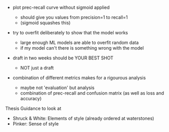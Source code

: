 - plot prec-recall curve without sigmoid applied

  - should give you values from precision=1 to recall=1
  - (sigmoid squashes this)

- try to overfit deliberately to show that the model works

  - large enough ML models are able to overfit random data
  - if my model can't there is something wrong with the model

- draft in two weeks should be YOUR BEST SHOT

  - NOT just a draft

- combination of different metrics makes for a rigourous analysis
  - maybe not 'evaluation' but analysis
  - combination of prec-recall and confusion matrix (as well as loss and accuracy)

Thesis Guidance to look at

- Shruck & White: Elements of style (already ordered at waterstones)
- Pinker: Sense of style
